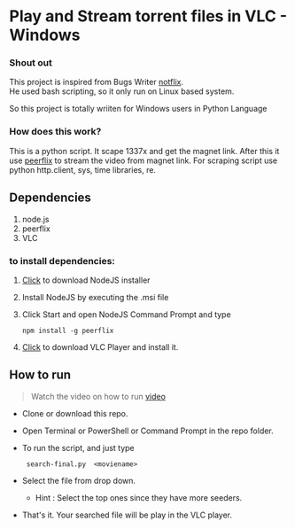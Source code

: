 # Play and Stream torrent files in VLC - Windows 

### Shout out
This project is inspired from Bugs Writer [notflix](https://github.com/bugswriter/notflix).  
He used bash scripting, so it only run on Linux based system. 

So this project is totally wriiten for Windows users in Python Language


### How does this work?

This is a python script. It scape 1337x and get the magnet link.
After this it use [peerflix](https://github.com/mafintosh/peerflix) to stream the video from magnet link.
For scraping script use python http.client, sys, time libraries, re.


## Dependencies

1. node.js
1. peerflix
1. VLC


### to install dependencies:

1.  [Click](https://nodejs.org/dist/v16.15.0/node-v16.15.0-x64.msi) to download NodeJS installer

1.  Install NodeJS by executing the .msi file

1.  Click Start and open NodeJS Command Prompt and type<p>
    ```npm install -g peerflix ```

1.  [Click](https://mirrors.estointernet.in/videolan/vlc/3.0.3/win64/vlc-3.0.3-win64.exe) to download VLC Player and install it.


## How to run

> Watch the video on how to run [video]()

- Clone or download this repo. 
- Open Terminal or PowerShell or Command Prompt in the repo folder.
- To run the script,  and just type <p>
``` search-final.py  <moviename>```

- Select the file from drop down. 
    - Hint : Select the top ones since they have more seeders.

- That's it. Your searched file will be play in the VLC player.
